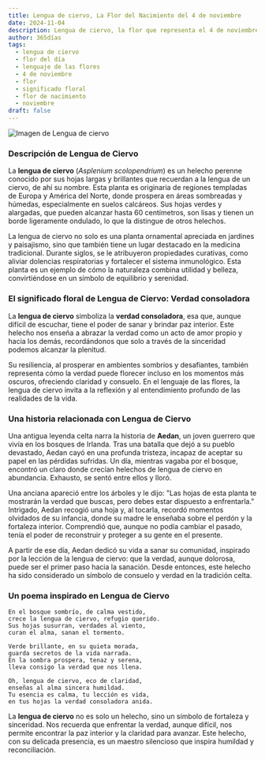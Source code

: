 ```yaml
---
title: Lengua de ciervo, La Flor del Nacimiento del 4 de noviembre
date: 2024-11-04
description: Lengua de ciervo, la flor que representa el 4 de noviembre, simboliza Verdad consoladora. Descubre su fascinante historia, significado en el lenguaje de las flores y una poesía que celebra su belleza.
author: 365días
tags:
  - lengua de ciervo
  - flor del día
  - lenguaje de las flores
  - 4 de noviembre
  - flor
  - significado floral
  - flor de nacimiento
  - noviembre
draft: false
---
```



![Imagen de Lengua de ciervo](https://cdn.pixabay.com/photo/2021/01/30/23/24/fern-5965525_960_720.jpg#center)


### Descripción de Lengua de Ciervo

La **lengua de ciervo** (_Asplenium scolopendrium_) es un helecho perenne conocido por sus hojas largas y brillantes que recuerdan a la lengua de un ciervo, de ahí su nombre. Esta planta es originaria de regiones templadas de Europa y América del Norte, donde prospera en áreas sombreadas y húmedas, especialmente en suelos calcáreos. Sus hojas verdes y alargadas, que pueden alcanzar hasta 60 centímetros, son lisas y tienen un borde ligeramente ondulado, lo que la distingue de otros helechos.

La lengua de ciervo no solo es una planta ornamental apreciada en jardines y paisajismo, sino que también tiene un lugar destacado en la medicina tradicional. Durante siglos, se le atribuyeron propiedades curativas, como aliviar dolencias respiratorias y fortalecer el sistema inmunológico. Esta planta es un ejemplo de cómo la naturaleza combina utilidad y belleza, convirtiéndose en un símbolo de equilibrio y serenidad.

### El significado floral de Lengua de Ciervo: Verdad consoladora

La **lengua de ciervo** simboliza la **verdad consoladora**, esa que, aunque difícil de escuchar, tiene el poder de sanar y brindar paz interior. Este helecho nos enseña a abrazar la verdad como un acto de amor propio y hacia los demás, recordándonos que solo a través de la sinceridad podemos alcanzar la plenitud.

Su resiliencia, al prosperar en ambientes sombríos y desafiantes, también representa cómo la verdad puede florecer incluso en los momentos más oscuros, ofreciendo claridad y consuelo. En el lenguaje de las flores, la lengua de ciervo invita a la reflexión y al entendimiento profundo de las realidades de la vida.

### Una historia relacionada con Lengua de Ciervo

Una antigua leyenda celta narra la historia de **Aedan**, un joven guerrero que vivía en los bosques de Irlanda. Tras una batalla que dejó a su pueblo devastado, Aedan cayó en una profunda tristeza, incapaz de aceptar su papel en las pérdidas sufridas. Un día, mientras vagaba por el bosque, encontró un claro donde crecían helechos de lengua de ciervo en abundancia. Exhausto, se sentó entre ellos y lloró.

Una anciana apareció entre los árboles y le dijo: "Las hojas de esta planta te mostrarán la verdad que buscas, pero debes estar dispuesto a enfrentarla." Intrigado, Aedan recogió una hoja y, al tocarla, recordó momentos olvidados de su infancia, donde su madre le enseñaba sobre el perdón y la fortaleza interior. Comprendió que, aunque no podía cambiar el pasado, tenía el poder de reconstruir y proteger a su gente en el presente.

A partir de ese día, Aedan dedicó su vida a sanar su comunidad, inspirado por la lección de la lengua de ciervo: que la verdad, aunque dolorosa, puede ser el primer paso hacia la sanación. Desde entonces, este helecho ha sido considerado un símbolo de consuelo y verdad en la tradición celta.

### Un poema inspirado en Lengua de Ciervo

```
En el bosque sombrío, de calma vestido,  
crece la lengua de ciervo, refugio querido.  
Sus hojas susurran, verdades al viento,  
curan el alma, sanan el tormento.

Verde brillante, en su quieta morada,  
guarda secretos de la vida narrada.  
En la sombra prospera, tenaz y serena,  
lleva consigo la verdad que nos llena.

Oh, lengua de ciervo, eco de claridad,  
enseñas al alma sincera humildad.  
Tu esencia es calma, tu lección es vida,  
en tus hojas la verdad consoladora anida.
```

La **lengua de ciervo** no es solo un helecho, sino un símbolo de fortaleza y sinceridad. Nos recuerda que enfrentar la verdad, aunque difícil, nos permite encontrar la paz interior y la claridad para avanzar. Este helecho, con su delicada presencia, es un maestro silencioso que inspira humildad y reconciliación.


